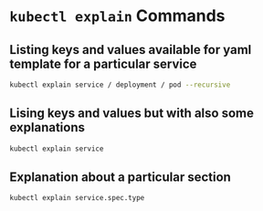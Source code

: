 # `kubectl explain` Commands

## Listing keys and values available for yaml template for a particular service

```bash
kubectl explain service / deployment / pod --recursive
```

## Lising keys and values but with also some explanations

```bash
kubectl explain service
```

## Explanation about a particular section

```bash
kubectl explain service.spec.type
```
